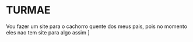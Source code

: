 # TURMAE
Vou fazer um site para o cachorro quente dos meus pais, pois no momento eles nao tem site para algo assim ]
